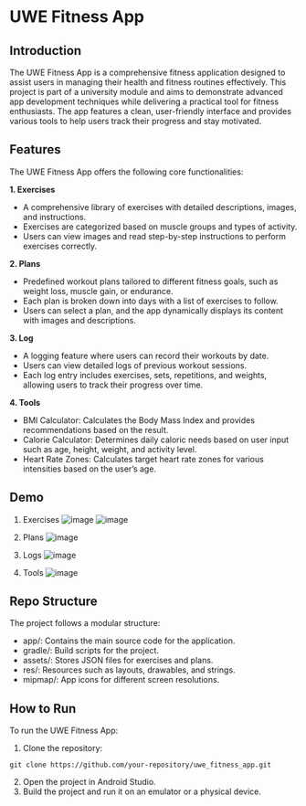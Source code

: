 # UWE Fitness App
## Introduction
The UWE Fitness App is a comprehensive fitness application designed to assist users in managing their health and fitness routines effectively. This project is part of a university module and aims to demonstrate advanced app development techniques while delivering a practical tool for fitness enthusiasts. The app features a clean, user-friendly interface and provides various tools to help users track their progress and stay motivated.

## Features
The UWE Fitness App offers the following core functionalities:

**1. Exercises**
- A comprehensive library of exercises with detailed descriptions, images, and instructions.
- Exercises are categorized based on muscle groups and types of activity.
- Users can view images and read step-by-step instructions to perform exercises correctly.

**2. Plans**
- Predefined workout plans tailored to different fitness goals, such as weight loss, muscle gain, or endurance.
- Each plan is broken down into days with a list of exercises to follow.
- Users can select a plan, and the app dynamically displays its content with images and descriptions.

**3. Log**
- A logging feature where users can record their workouts by date.
- Users can view detailed logs of previous workout sessions.
- Each log entry includes exercises, sets, repetitions, and weights, allowing users to track their progress over time.

**4. Tools**
- BMI Calculator: Calculates the Body Mass Index and provides recommendations based on the result.
- Calorie Calculator: Determines daily caloric needs based on user input such as age, height, weight, and activity level.
- Heart Rate Zones: Calculates target heart rate zones for various intensities based on the user’s age.

## Demo
1. Exercises
   ![image](https://github.com/user-attachments/assets/7bacaf5a-594c-4063-b08d-48d59a1180a5)
   ![image](https://github.com/user-attachments/assets/92ff15cc-d38d-4d40-8894-a32589d5a92b)

2. Plans
   ![image](https://github.com/user-attachments/assets/925e3aa3-46fd-4374-8f80-2a9094ccb781)

3. Logs
   ![image](https://github.com/user-attachments/assets/8888ac10-bab9-44f8-91ec-6084f94b4265)

4. Tools
   ![image](https://github.com/user-attachments/assets/b9ad8f34-7498-4db0-a6d7-cecfba985489)

## Repo Structure
The project follows a modular structure:

- app/: Contains the main source code for the application.
- gradle/: Build scripts for the project.
- assets/: Stores JSON files for exercises and plans.
- res/: Resources such as layouts, drawables, and strings.
- mipmap/: App icons for different screen resolutions.

## How to Run
To run the UWE Fitness App:

1. Clone the repository:
```
git clone https://github.com/your-repository/uwe_fitness_app.git
```

2. Open the project in Android Studio.
3. Build the project and run it on an emulator or a physical device.
